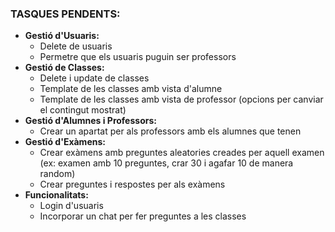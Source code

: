 <h3>TASQUES PENDENTS:</h3>
<ul>
    <li><strong>Gestió d'Usuaris:</strong>
        <ul>
            <li>Delete de usuaris</li>
            <li>Permetre que els usuaris puguin ser professors</li>
        </ul>
    </li>
    <li><strong>Gestió de Classes:</strong>
        <ul>
            <li>Delete i update de classes</li>
            <li>Template de les classes amb vista d'alumne</li>
            <li>Template de les classes amb vista de professor (opcions per canviar el contingut mostrat)</li>
        </ul>
    </li>
    <li><strong>Gestió d'Alumnes i Professors:</strong>
        <ul>
            <li>Crear un apartat per als professors amb els alumnes que tenen</li>
        </ul>
    </li>
    <li><strong>Gestió d'Exàmens:</strong>
        <ul>
            <li>Crear exàmens amb preguntes aleatories creades per aquell examen (ex: examen amb 10 preguntes, crar 30 i agafar 10 de manera random)</li>
            <li>Crear preguntes i respostes per als exàmens</li>
        </ul>
    </li>
    <li><strong>Funcionalitats:</strong>
        <ul>
            <li>Login d'usuaris</li>
            <li>Incorporar un chat per fer preguntes a les classes</li>
        </ul>
    </li>
</ul>
